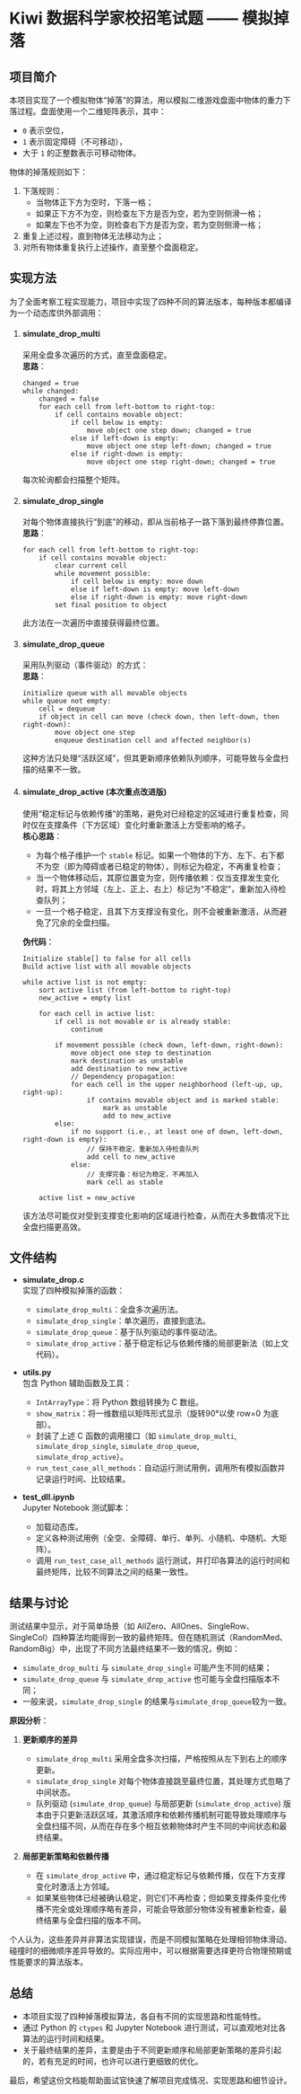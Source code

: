 # Kiwi 数据科学家校招笔试题 —— 模拟掉落

## 项目简介

本项目实现了一个模拟物体“掉落”的算法，用以模拟二维游戏盘面中物体的重力下落过程。盘面使用一个二维矩阵表示，其中：
- `0` 表示空位，
- `1` 表示固定障碍（不可移动），
- 大于 `1` 的正整数表示可移动物体。

物体的掉落规则如下：
1. 下落规则：  
   - 当物体正下方为空时，下落一格；
   - 如果正下方不为空，则检查左下方是否为空，若为空则侧滑一格；
   - 如果左下也不为空，则检查右下方是否为空，若为空则侧滑一格；
2. 重复上述过程，直到物体无法移动为止；  
3. 对所有物体重复执行上述操作，直至整个盘面稳定。

## 实现方法

为了全面考察工程实现能力，项目中实现了四种不同的算法版本，每种版本都编译为一个动态库供外部调用：

1. #### **simulate_drop_multi**  
   
   采用全盘多次遍历的方式，直至盘面稳定。  
   **思路**：  
   
   ```pseudo
   changed = true
   while changed:
       changed = false
       for each cell from left-bottom to right-top:
           if cell contains movable object:
               if cell below is empty:
                   move object one step down; changed = true
               else if left-down is empty:
                   move object one step left-down; changed = true
               else if right-down is empty:
                   move object one step right-down; changed = true
   ```
   每次轮询都会扫描整个矩阵。
   
2. #### **simulate_drop_single**  
   
   对每个物体直接执行“到底”的移动，即从当前格子一路下落到最终停靠位置。  
   **思路**：  
   
   ```pseudo
   for each cell from left-bottom to right-top:
       if cell contains movable object:
           clear current cell
           while movement possible:
               if cell below is empty: move down
               else if left-down is empty: move left-down
               else if right-down is empty: move right-down
           set final position to object
   ```
   此方法在一次遍历中直接获得最终位置。
   
3. #### **simulate_drop_queue**  
   
   采用队列驱动（事件驱动）的方式：  
   **思路**：  
   
   ```pseudo
   initialize queue with all movable objects
   while queue not empty:
       cell = dequeue
       if object in cell can move (check down, then left-down, then right-down):
           move object one step
           enqueue destination cell and affected neighbor(s)
   ```
   这种方法只处理“活跃区域”，但其更新顺序依赖队列顺序，可能导致与全盘扫描的结果不一致。
   
4. #### **simulate_drop_active (本次重点改进版)**  
   
   使用“稳定标记与依赖传播”的策略，避免对已经稳定的区域进行重复检查，同时仅在支撑条件（下方区域）变化时重新激活上方受影响的格子。  
   **核心思路**：
   
   - 为每个格子维护一个 `stable` 标记。如果一个物体的下方、左下、右下都不为空（即为障碍或者已稳定的物体），则标记为稳定，不再重复检查；
   - 当一个物体移动后，其原位置变为空，则传播依赖：仅当支撑发生变化时，将其上方邻域（左上、正上、右上）标记为“不稳定”，重新加入待检查队列；
   - 一旦一个格子稳定，且其下方支撑没有变化，则不会被重新激活，从而避免了冗余的全盘扫描。
   
   **伪代码**：
   ```pseudo
   Initialize stable[] to false for all cells
   Build active list with all movable objects
   
   while active list is not empty:
       sort active list (from left-bottom to right-top)
       new_active = empty list
   
       for each cell in active list:
           if cell is not movable or is already stable:
               continue
   
           if movement possible (check down, left-down, right-down):
               move object one step to destination
               mark destination as unstable
               add destination to new_active
               // Dependency propagation:
               for each cell in the upper neighborhood (left-up, up, right-up):
                   if contains movable object and is marked stable:
                       mark as unstable
                       add to new_active
           else:
               if no support (i.e., at least one of down, left-down, right-down is empty):
                   // 保持不稳定，重新加入待检查队列
                   add cell to new_active
               else:
                   // 支撑完备：标记为稳定，不再加入
                   mark cell as stable
   
       active list = new_active
   ```
   该方法尽可能仅对受到支撑变化影响的区域进行检查，从而在大多数情况下比全盘扫描更高效。

## 文件结构

- **simulate_drop.c**  
  实现了四种模拟掉落的函数：
  - `simulate_drop_multi`：全盘多次遍历法。
  - `simulate_drop_single`：单次遍历，直接到底法。
  - `simulate_drop_queue`：基于队列驱动的事件驱动法。
  - `simulate_drop_active`：基于稳定标记与依赖传播的局部更新法（如上文代码）。

- **utils.py**  
  包含 Python 辅助函数及工具：
  - `IntArrayType`：将 Python 数组转换为 C 数组。
  - `show_matrix`：将一维数组以矩阵形式显示（旋转90°以使 row=0 为底部）。
  - 封装了上述 C 函数的调用接口（如 `simulate_drop_multi`, `simulate_drop_single`, `simulate_drop_queue`, `simulate_drop_active`）。
  - `run_test_case_all_methods`：自动运行测试用例，调用所有模拟函数并记录运行时间、比较结果。

- **test_dll.ipynb**  
  Jupyter Notebook 测试脚本：
  - 加载动态库。
  - 定义各种测试用例（全空、全障碍、单行、单列、小随机、中随机、大矩阵）。
  - 调用 `run_test_case_all_methods` 运行测试，并打印各算法的运行时间和最终矩阵，比较不同算法之间的结果一致性。

## 结果与讨论

测试结果中显示，对于简单场景（如 AllZero、AllOnes、SingleRow、SingleCol）四种算法均能得到一致的最终矩阵。但在随机测试（RandomMed、RandomBig）中，出现了不同方法最终结果不一致的情况，例如：
- `simulate_drop_multi` 与 `simulate_drop_single` 可能产生不同的结果；
- `simulate_drop_queue` 与 `simulate_drop_active` 也可能与全盘扫描版本不同；
- 一般来说，`simulate_drop_single` 的结果与`simulate_drop_queue`较为一致。

**原因分析**：
1. **更新顺序的差异**  
   - `simulate_drop_multi` 采用全盘多次扫描，严格按照从左下到右上的顺序更新。  
   - `simulate_drop_single` 对每个物体直接跳至最终位置，其处理方式忽略了中间状态。
   - 队列驱动 (`simulate_drop_queue`) 与局部更新 (`simulate_drop_active`) 版本由于只更新活跃区域，其激活顺序和依赖传播机制可能导致处理顺序与全盘扫描不同，从而在存在多个相互依赖物体时产生不同的中间状态和最终结果。

2. **局部更新策略和依赖传播**  
   - 在 `simulate_drop_active` 中，通过稳定标记与依赖传播，仅在下方支撑变化时激活上方邻域。  
   - 如果某些物体已经被确认稳定，则它们不再检查；但如果支撑条件变化传播不完全或处理顺序略有差异，可能会导致部分物体没有被重新检查，最终结果与全盘扫描的版本不同。

个人认为，这些差异并非算法实现错误，而是不同模拟策略在处理相邻物体滑动、碰撞时的细微顺序差异导致的。实际应用中，可以根据需要选择更符合物理预期或性能要求的算法版本。

## 总结

- 本项目实现了四种掉落模拟算法，各自有不同的实现思路和性能特性。
- 通过 Python 的 `ctypes` 和 Jupyter Notebook 进行测试，可以直观地对比各算法的运行时间和结果。
- 关于最终结果的差异，主要是由于不同更新顺序和局部更新策略的差异引起的，若有充足的时间，也许可以进行更细致的优化。

最后，希望这份文档能帮助面试官快速了解项目完成情况、实现思路和细节设计。 



